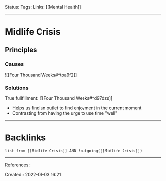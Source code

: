 Status: 
Tags: 
Links: [[Mental Health]]
___
# Midlife Crisis
## Principles
### Causes
![[Four Thousand Weeks#^toa9f2]]
### Solutions
True fullfillment:
![[Four Thousand Weeks#^d97dzs]]
- Helps us find an outlet to find enjoyment in the current moment
- Contrasting from having the urge to use time "well"

___
# Backlinks
```dataview
list from [[Midlife Crisis]] AND !outgoing([[Midlife Crisis]])
```
___
References:

Created:: 2022-01-03 16:21
